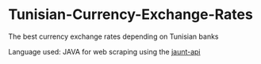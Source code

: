 # Tunisian-Currency-Exchange-Rates
The best currency exchange rates depending on Tunisian banks

Language used: JAVA for web scraping using the [jaunt-api](http://jaunt-api.com/)

